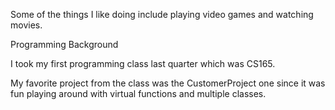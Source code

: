 Some of the things I like doing include playing video games and watching movies.

Programming Background

I took my first programming class last quarter which was CS165.

My favorite project from the class was the CustomerProject one since it was fun playing around with virtual functions and multiple classes.